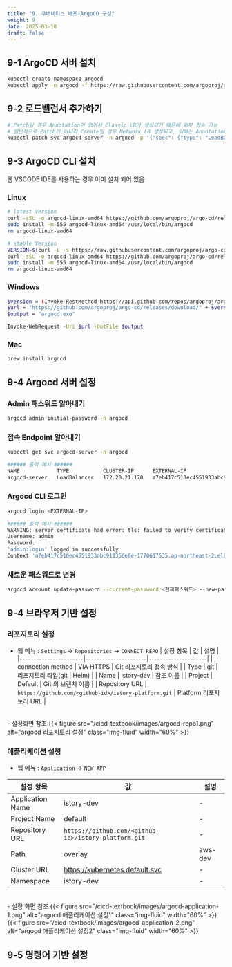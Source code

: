 ```yaml
---
title: "9. 쿠버네티스 배포-ArgoCD 구성"
weight: 9
date: 2025-03-18
draft: false
---
```


## 9-1 ArgoCD 서버 설치
```bash
kubectl create namespace argocd
kubectl apply -n argocd -f https://raw.githubusercontent.com/argoproj/argo-cd/stable/manifests/install.yaml
```

## 9-2 로드밸런서 추가하기
```bash
# Patch일 경우 Annotation이 없어서 Classic LB가 생성되기 때문에 외부 접속 가능
# 일반적으로 Patch가 아니라 Create일 경우 Network LB 생성되고, 이때는 Annotation 있어야함.
kubectl patch svc argocd-server -n argocd -p '{"spec": {"type": "LoadBalancer"}}'
```

## 9-3 ArgoCD CLI 설치
웹 VSCODE IDE를 사용하는 경우 이미 설치 되어 있음
### Linux
```bash
# latest Version
curl -sSL -o argocd-linux-amd64 https://github.com/argoproj/argo-cd/releases/latest/download/argocd-linux-amd64
sudo install -m 555 argocd-linux-amd64 /usr/local/bin/argocd
rm argocd-linux-amd64

# stable Version
VERSION=$(curl -L -s https://raw.githubusercontent.com/argoproj/argo-cd/stable/VERSION)
curl -sSL -o argocd-linux-amd64 https://github.com/argoproj/argo-cd/releases/download/v$VERSION/argocd-linux-amd64
sudo install -m 555 argocd-linux-amd64 /usr/local/bin/argocd
rm argocd-linux-amd64
```
### Windows
```bash
$version = (Invoke-RestMethod https://api.github.com/repos/argoproj/argo-cd/releases/latest).tag_name
$url = "https://github.com/argoproj/argo-cd/releases/download/" + $version + "/argocd-windows-amd64.exe"
$output = "argocd.exe"

Invoke-WebRequest -Uri $url -OutFile $output
```
### Mac
```bash
brew install argocd
```

## 9-4 Argocd 서버 설정
### Admin 패스워드 알아내기
```bash
argocd admin initial-password -n argocd
```
### 접속 Endpoint 알아내기
```bash
kubectl get svc argocd-server -n argocd

###### 출력 예시 ######
NAME            TYPE           CLUSTER-IP      EXTERNAL-IP                                                                    PORT(S)                      AGE
argocd-server   LoadBalancer   172.20.21.170   a7eb417c510ec4551933abc911356e6e-1770617535.ap-northeast-2.elb.amazonaws.com   80:31698/TCP,443:31412/TCP   103s
```
### Argocd CLI 로그인
```bash
argocd login <EXTERNAL-IP>

###### 출력 예시 ######
WARNING: server certificate had error: tls: failed to verify certificate: x509: certificate signed by unknown authority. Proceed insecurely (y/n)? y
Username: admin
Password: 
'admin:login' logged in successfully
Context 'a7eb417c510ec4551933abc911356e6e-1770617535.ap-northeast-2.elb.amazonaws.com' updated
```

### 새로운 패스워드로 변경
```bash
argocd account update-password --current-password <현재패스워드> --new-password <새로운패스워드>
```

## 9-4 브라우저 기반 설정
### 리포지토리 설정
- 웹 메뉴 : `Settings` → `Repositories` → `CONNECT REPO` 
| 설정 항목 | 값 | 설명 |
|-----------------------|----------------------|---------------------|
| connection method | VIA HTTPS | Git 리포지토리 접속 방식 |
| Type | git | 리포지토리 타입(git | Helm) |
| Name | istory-dev | 참조 이름 |
| Project | Default | Git 의 브렌치 이름 |
| Repository URL | `https://github.com/<github-id>/istory-platform.git` | Platform 리포지토리 URL |
<br>
- 설정화면 참조
{{< figure src="/cicd-textbook/images/argocd-repo1.png" alt="argocd 리포지토리 설정" class="img-fluid" width="60%" >}}

### 애플리케이션 설정
- 웹 메뉴 : `Application` → `NEW APP`

| 설정 항목 | 값 | 설명 |
|-----------------------|----------------------|---------------------|
| Application Name | istory-dev | - |
| Project Name | default | - |
| Repository URL | `https://github.com/<github-id>/istory-platform.git` | - |
| Path | overlay | aws-dev |
| Cluster URL | https://kubernetes.default.svc | - |
| Namespace | istory-dev | - |
<br>
- 설정 화면 참조 
{{< figure src="/cicd-textbook/images/argocd-application-1.png" alt="argocd 애플리케이션 설정1" class="img-fluid" width="60%" >}}
{{< figure src="/cicd-textbook/images/argocd-application-2.png" alt="argocd 애플리케이션 설정2" class="img-fluid" width="60%" >}}

## 9-5 명령어 기반 설정
